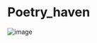 # Poetry_haven


![image](https://github.com/user-attachments/assets/e7ac97c4-6343-4628-ae4b-087f0baa4109)
